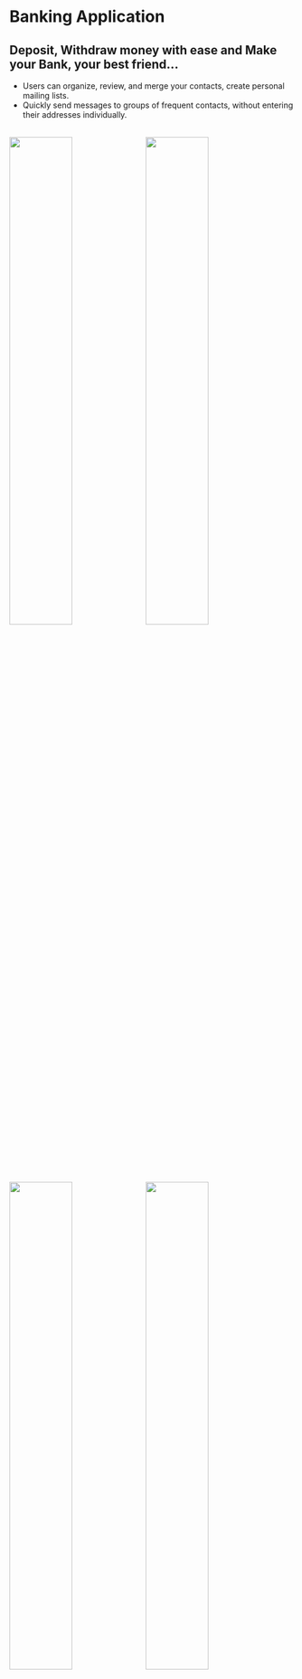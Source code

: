 # Banking Application

## Deposit, Withdraw money with ease and Make your Bank, your best friend...

* Users can organize, review, and merge your contacts, create personal mailing lists.
* Quickly send messages to groups of frequent contacts, without entering their addresses individually.
<br><br>
<p float="left">
  <img src="https://raw.githubusercontent.com/vieee/banking_app/master/images/1.png" width="47%" />
  <img src="https://raw.githubusercontent.com/vieee/banking_app/master/images/2.png" width="47%" /> 
</p>
<p float="left">
  <img src="https://raw.githubusercontent.com/vieee/banking_app/master/images/3.png" width="47%" />
  <img src="https://raw.githubusercontent.com/vieee/banking_app/master/images/4.png" width="47%" /> 
</p>
<p float="left">
  <img src="https://raw.githubusercontent.com/vieee/banking_app/master/images/5.png" width="47%" />
  <img src="https://raw.githubusercontent.com/vieee/banking_app/master/images/6.png" width="47%" /> 
</p>
<p float="left">
  <img src="https://raw.githubusercontent.com/vieee/banking_app/master/images/7.png" width="47%" />
  <img src="https://raw.githubusercontent.com/vieee/banking_app/master/images/8.png" width="47%" /> 
</p>

<br><br>
## Connect to Postgresql Database

Add Postgresql database connection details in `server/db/connect.js` file
<br><br>
<p float="left">
  <img src="https://raw.githubusercontent.com/vieee/banking_app/master/images/db_1.png" width="47%" />
  <img src="https://raw.githubusercontent.com/vieee/banking_app/master/images/db_2.png" width="47%" /> 
</p>
<p float="left">
  <img src="https://raw.githubusercontent.com/vieee/banking_app/master/images/db_3.png" width="95%" />
</p>

<br><br>
## Download Transaction Reports

Click on the "Generate Report" button in the Summary section
<br><br>
<p float="left">
  <img src="https://raw.githubusercontent.com/vieee/banking_app/master/images/fs_1.png" width="47%" />
  <img src="https://raw.githubusercontent.com/vieee/banking_app/master/images/fs_2.png" width="47%" /> 
</p>

<br><br>
## Proposed ATM Structural Setup

<br><br>
<p float="left">
  <img src="https://raw.githubusercontent.com/vieee/banking_app/master/images/proposed_class_diagram.png" width="77%" />
  <p>Class Diagram</p>
</p>
<p float="left">
  <img src="https://raw.githubusercontent.com/vieee/banking_app/master/images/proposed_object_diagram.png" width="77%" />
  <p>Object Diagram</p>
</p>
<br><br>
## Add database tables

Execute sql scripts from `server/scripts.sql` file

## To run the project execute following commands in sequence

    1. cd server
    2. yarn install
    3. yarn start
    4. cd ..
    5. yarn install
    6. yarn start


This project was bootstrapped with [Create React App](https://github.com/facebook/create-react-app).

## Available Scripts

In the project directory, you can run:

### `yarn start`

Runs the app in the development mode.<br />
Open [http://localhost:3000](http://localhost:3000) to view it in the browser.

The page will reload if you make edits.<br />
You will also see any lint errors in the console.

### `yarn test`

Launches the test runner in the interactive watch mode.<br />
See the section about [running tests](https://facebook.github.io/create-react-app/docs/running-tests) for more information.

### `yarn build`

Builds the app for production to the `build` folder.<br />
It correctly bundles React in production mode and optimizes the build for the best performance.

The build is minified and the filenames include the hashes.<br />
Your app is ready to be deployed!

See the section about [deployment](https://facebook.github.io/create-react-app/docs/deployment) for more information.

### `yarn eject`

**Note: this is a one-way operation. Once you `eject`, you can’t go back!**

If you aren’t satisfied with the build tool and configuration choices, you can `eject` at any time. This command will remove the single build dependency from your project.

Instead, it will copy all the configuration files and the transitive dependencies (webpack, Babel, ESLint, etc) right into your project so you have full control over them. All of the commands except `eject` will still work, but they will point to the copied scripts so you can tweak them. At this point you’re on your own.

You don’t have to ever use `eject`. The curated feature set is suitable for small and middle deployments, and you shouldn’t feel obligated to use this feature. However we understand that this tool wouldn’t be useful if you couldn’t customize it when you are ready for it.

## Learn More

You can learn more in the [Create React App documentation](https://facebook.github.io/create-react-app/docs/getting-started).

To learn React, check out the [React documentation](https://reactjs.org/).

### Code Splitting

This section has moved here: https://facebook.github.io/create-react-app/docs/code-splitting

### Analyzing the Bundle Size

This section has moved here: https://facebook.github.io/create-react-app/docs/analyzing-the-bundle-size

### Making a Progressive Web App

This section has moved here: https://facebook.github.io/create-react-app/docs/making-a-progressive-web-app

### Advanced Configuration

This section has moved here: https://facebook.github.io/create-react-app/docs/advanced-configuration

### Deployment

This section has moved here: https://facebook.github.io/create-react-app/docs/deployment

### `yarn build` fails to minify

This section has moved here: https://facebook.github.io/create-react-app/docs/troubleshooting#npm-run-build-fails-to-minify
